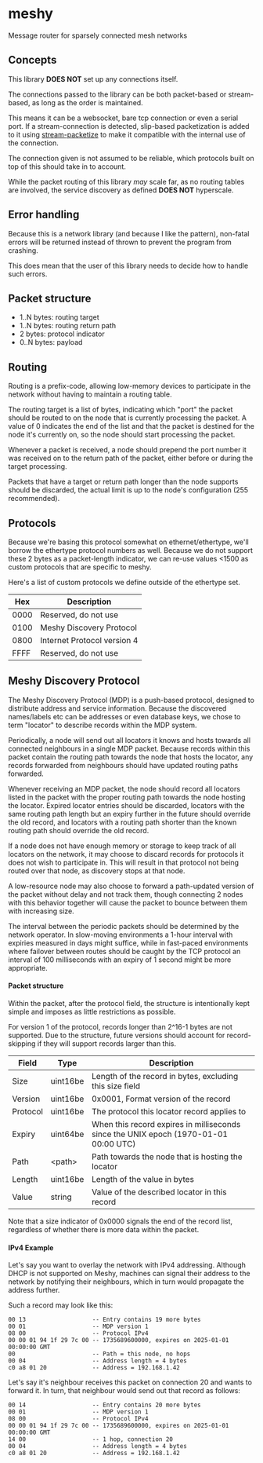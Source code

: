 meshy
=====

Message router for sparsely connected mesh networks

Concepts
--------

This library **DOES NOT** set up any connections itself.

The connections passed to the library can be both packet-based or stream-based,
as long as the order is maintained.

This means it can be a websocket, bare tcp connection or even a serial port. If
a stream-connection is detected, slip-based packetization is added to it using
[stream-packetize](https://npmjs.com/package/stream-packetize) to make it
compatible with the internal use of the connection.

The connection given is not assumed to be reliable, which protocols built on top
of this should take in to account.

While the packet routing of this library *may* scale far, as no routing tables
are involved, the service discovery as defined **DOES NOT** hyperscale.

Error handling
--------------

Because this is a network library (and because I like the pattern), non-fatal
errors will be returned instead of thrown to prevent the program from crashing.

This does mean that the user of this library needs to decide how to handle such
errors.

Packet structure
----------------

- 1..N bytes: routing target
- 1..N bytes: routing return path
- 2 bytes: protocol indicator
- 0..N bytes: payload

Routing
-------

Routing is a prefix-code, allowing low-memory devices to participate in the
network without having to maintain a routing table.

The routing target is a list of bytes, indicating which "port" the packet should
be routed to on the node that is currently processing the packet. A value of 0
indicates the end of the list and that the packet is destined for the node it's
currently on, so the node should start processing the packet.

Whenever a packet is received, a node should prepend the port number it was
received on to the return path of the packet, either before or during the target
processing.

Packets that have a target or return path longer than the node supports should
be discarded, the actual limit is up to the node's configuration (255
recommended).

Protocols
---------

Because we're basing this protocol somewhat on ethernet/ethertype, we'll borrow
the ethertype protocol numbers as well. Because we do not support these 2 bytes
as a packet-length indicator, we can re-use values &lt;1500 as custom protocols
that are specific to meshy.

Here's a list of custom protocols we define outside of the ethertype set.

| Hex  | Description                 |
| ---- | --------------------------- |
| 0000 | Reserved, do not use        |
| 0100 | Meshy Discovery Protocol    |
| 0800 | Internet Protocol version 4 |
| FFFF | Reserved, do not use        |

Meshy Discovery Protocol
------------------------

The Meshy Discovery Protocol (MDP) is a push-based protocol, designed to
distribute address and service information. Because the discovered names/labels
etc can be addresses or even database keys, we chose to term "locator" to
describe records within the MDP system.

Periodically, a node will send out all locators it knows and hosts towards all
connected neighbours in a single MDP packet. Because records within this packet
contain the routing path towards the node that hosts the locator, any records
forwarded from neighbours should have updated routing paths forwarded.

Whenever receiving an MDP packet, the node should record all locators listed in
the packet with the proper routing path towards the node hosting the locator.
Expired locator entries should be discarded, locators with the same routing path
length but an expiry further in the future should override the old record, and
locators with a routing path shorter than the known routing path should override
the old record.

If a node does not have enough memory or storage to keep track of all locators
on the network, it may choose to discard records for protocols it does not wish
to participate in. This will result in that protocol not being routed over that
node, as discovery stops at that node.

A low-resource node may also choose to forward a path-updated version of the
packet without delay and not track them, though connecting 2 nodes with this
behavior together will cause the packet to bounce between them with increasing
size.

The interval between the periodic packets should be determined by the network
operator. In slow-moving environments a 1-hour interval with expiries measured
in days might suffice, while in fast-paced environments where failover between
routes should be caught by the TCP protocol an interval of 100 milliseconds with
an expiry of 1 second might be more appropriate.

#### Packet structure

Within the packet, after the protocol field, the structure is intentionally kept
simple and imposes as little restrictions as possible.

For version 1 of the protocol, records longer than 2^16-1 bytes are not
supported. Due to the structure, future versions should account for
record-skipping if they will support records larger than this.

| Field    | Type         | Description                                                                          |
| -------- | ------------ | ------------------------------------------------------------------------------------ |
| Size     | uint16be     | Length of the record in bytes, excluding this size field                             |
| Version  | uint16be     | 0x0001, Format version of the record                                                 |
| Protocol | uint16be     | The protocol this locator record applies to                                          |
| Expiry   | uint64be     | When this record expires in milliseconds since the UNIX epoch (1970-01-01 00:00 UTC) |
| Path     | &lt;path&gt; | Path towards the node that is hosting the locator                                    |
| Length   | uint16be     | Length of the value in bytes                                                         |
| Value    | string       | Value of the described locator in this record                                        |

Note that a size indicator of 0x0000 signals the end of the record list,
regardless of whether there is more data within the packet.

#### IPv4 Example

Let's say you want to overlay the network with IPv4 addressing. Although DHCP
is not supported on Meshy, machines can signal their address to the network by
notifying their neighbours, which in turn would propagate the address further.

Such a record may look like this:

```
00 13                   -- Entry contains 19 more bytes
00 01                   -- MDP version 1
08 00                   -- Protocol IPv4
00 00 01 94 1f 29 7c 00 -- 1735689600000, expires on 2025-01-01 00:00:00 GMT
00                      -- Path = this node, no hops
00 04                   -- Address length = 4 bytes
c0 a8 01 20             -- Address = 192.168.1.42
```

Let's say it's neighbour receives this packet on connection 20 and wants to
forward it. In turn, that neighbour would send out that record as follows:

```
00 14                   -- Entry contains 20 more bytes
00 01                   -- MDP version 1
08 00                   -- Protocol IPv4
00 00 01 94 1f 29 7c 00 -- 1735689600000, expires on 2025-01-01 00:00:00 GMT
14 00                   -- 1 hop, connection 20
00 04                   -- Address length = 4 bytes
c0 a8 01 20             -- Address = 192.168.1.42
```

